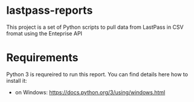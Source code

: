 # lastpass-reports

This project is a set of Python scripts to pull data from LastPass in CSV fromat using the Enteprise API

# Requirements

Python 3 is requreired to run this report. You can find details here how to install it:
- on Windows: https://docs.python.org/3/using/windows.html
